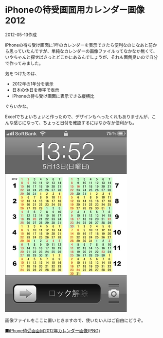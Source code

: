 # iPhoneの待受画面用カレンダー画像2012

2012-05-13作成

iPhoneの待ち受け画面に1年のカレンダーを表示できたら便利なのになあと前から思っていたんですが、単純なカレンダーの画像ファイルってなかなか無くて、いやちゃんと探せばきっとどこかにあるんでしょうが、それも面倒臭いので自分で作ってみました。

気をつけたのは、

- 2012年の1年分を表示
- 日本の休日を赤字で表示
- iPhoneの待ち受け画面に表示できる縦横比

ぐらいかな。

Excelでちょいちょいと作ったので、デザインもへったくれもありませんが、こんな感じになって、ちょっと日付を確認するにはなかなか便利かも。

![img](img/20120513-001.jpg)

画像ファイルをここに置いときますので、使いたい人はご自由にどうぞ。

[■iPhone待受画面用2012年カレンダー画像(PNG)](resources/iPhoneCal2012.png)
